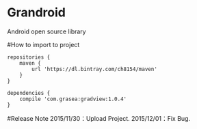 # Grandroid
Android open source library


#How to import to project
```
repositories {
    maven {
        url 'https://dl.bintray.com/ch8154/maven'
    }
}

dependencies {
    compile 'com.grasea:gradview:1.0.4'
}
```
#Release Note
2015/11/30：Upload Project.
2015/12/01：Fix Bug.
